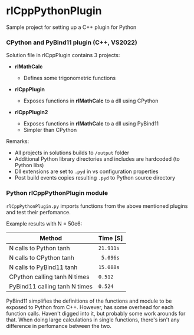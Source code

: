 # rlCppPythonPlugin
Sample project for setting up a C++ plugin for Python


### CPython and PyBind11 plugin (C++, VS2022)

Solution file in rlCppPlugin contains 3 projects:

- **rlMathCalc**
	- Defines some trigonometric functions
	
- **rlCppPlugin**
	- Exposes functions in **rlMathCalc** to a dll using CPython
	
- **rlCppPlugin2**
	- Exposes functions in **rlMathCalc** to a dll using PyBind11
	- Simpler than CPython

Remarks:
	
- All projects in solutions builds to `/output` folder
- Additional Python library directories and includes are hardcoded (to Python libs)
- Dll extensions are set to `.pyd` in vs configuration properties
- Post build events copies resulting `.pyd` to Python source directory

### Python rlCppPythonPlugin module

`rlCppPythonPlugin.py` imports functions from the above mentioned plugins
and test their perfomance.

Example results with N = 50e6:

| Method                        | Time [S]      |
| ----------------------------- | ------------- |
| N calls to Python tanh        | `21.911s`     |
| N calls to CPython tanh       | ` 5.096s`     |
| N calls to PyBind11 tanh      | `15.088s`     |
| CPython calling tanh N times  | `0.512`       |
| PyBind11 calling tanh N times | `0.524`       |


PyBind11 simplifies the definitions of the functions and module to be 
exposed to Python from C++. However, has some overhead for each function calls.
Haven't digged into it, but probably some work arounds for that.
When doing large calculations in single functions, there's isn't any difference
in perfomance between the two.



